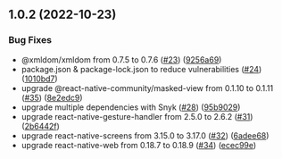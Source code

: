 ## 1.0.2 (2022-10-23)


### Bug Fixes

* @xmldom/xmldom from 0.7.5 to 0.7.6 ([#23](https://github.com/Thilagavathi1/thecyberhub-app/issues/23)) ([9256a69](https://github.com/Thilagavathi1/thecyberhub-app/commit/9256a6959da51cd42423ffec102583dd659d1fca))
* package.json & package-lock.json to reduce vulnerabilities ([#24](https://github.com/Thilagavathi1/thecyberhub-app/issues/24)) ([1010bd7](https://github.com/Thilagavathi1/thecyberhub-app/commit/1010bd78383e8c944896b3d1edca6b3110bdd314))
* upgrade @react-native-community/masked-view from 0.1.10 to 0.1.11 ([#35](https://github.com/Thilagavathi1/thecyberhub-app/issues/35)) ([8e2edc9](https://github.com/Thilagavathi1/thecyberhub-app/commit/8e2edc9a77b5c6ea7116b04d9d3326d82b8bf012))
* upgrade multiple dependencies with Snyk ([#28](https://github.com/Thilagavathi1/thecyberhub-app/issues/28)) ([95b9029](https://github.com/Thilagavathi1/thecyberhub-app/commit/95b9029b0c0ffd50d3c7fd6d4f82214f4ddd8a72))
* upgrade react-native-gesture-handler from 2.5.0 to 2.6.2 ([#31](https://github.com/Thilagavathi1/thecyberhub-app/issues/31)) ([2b6442f](https://github.com/Thilagavathi1/thecyberhub-app/commit/2b6442faebc79d10750e7946fa585ddf091cec9b))
* upgrade react-native-screens from 3.15.0 to 3.17.0 ([#32](https://github.com/Thilagavathi1/thecyberhub-app/issues/32)) ([6adee68](https://github.com/Thilagavathi1/thecyberhub-app/commit/6adee68bde1718cdaeb0bf3a8a13ff38eb870682))
* upgrade react-native-web from 0.18.7 to 0.18.9 ([#34](https://github.com/Thilagavathi1/thecyberhub-app/issues/34)) ([ecec99e](https://github.com/Thilagavathi1/thecyberhub-app/commit/ecec99e7f9c593347a4bb0b764fcd43555863019))



